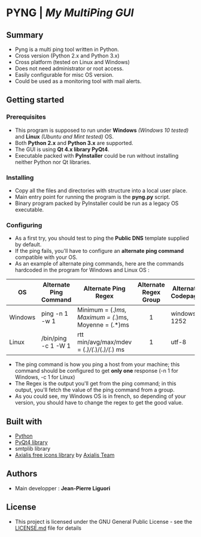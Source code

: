 # PYNG | *My MultiPing GUI*

## Summary
- Pyng is a multi ping tool written in Python.
- Cross version (Python 2.x and Python 3.x)
- Cross platform (tested on Linux and Windows)
- Does not need administrator or root access.
- Easily configurable for misc OS version.
- Could be used as a monitoring tool with mail alerts.

## Getting started

### Prerequisites
- This program is supposed to run under **Windows** *(Windows 10 tested)* and **Linux** *(Ubuntu and Mint tested)* OS.
- Both **Python 2.x** and **Python 3.x** are supported.
- The GUI is using **Qt 4.x library PyQt4**.
- Executable packed with **PyInstaller** could be run without installing neither Python nor Qt libraries.

### Installing
- Copy all the files and directories with structure into a local user place.
- Main entry point for running the program is the **pyng.py** script.
- Binary program packed by PyInstaller could be run as a legacy OS executable.

### Configuring
- As a first try, you should test to ping the **Public DNS** template supplied by default.
- If the ping fails, you'll have to configure an **alternate ping command** compatible with your OS.
- As an example of alternate ping commands, here are the commands hardcoded in the program for Windows and Linux OS :

| OS | Alternate Ping Command | Alternate Ping Regex | Alternate Regex Group | Alternate Codepage |
| --- | ---------------------- | -------------------- | :---: | ------------------ |
| Windows | ping -n 1 -w 1 | Minimum = (.*)ms, Maximum = (.*)ms, Moyenne = (.*)ms | 1 | windows-1252 |
| Linux | /bin/ping -c 1 -W 1 | rtt min/avg/max/mdev = (.*)/(.*)/(.*)/(.*) ms | 1 | utf-8 |

- The ping command is how you ping a host from your machine; this command should be configured to get **only one** response (-n 1 for Windows, -c 1 for Linux)
- The Regex is the output you'll get from the ping command; in this output, you'll fetch the value of the ping command from a group. 
- As you could see, my Windows OS is in french, so depending of your version, you should have to change the regex to get the good value.

## Built with
- [Python](https://www.python.org)
- [PyQt4 library](https://pypi.org/project/PyQt4/)
- smtplib library
- [Axialis free icons library](http://www.axialis.com/free/icons) by [Axialis Team](http://www.axialis.com)
 
## Authors
- Main developper : **Jean-Pierre Liguori**


## License
- This project is licensed under the GNU General Public License - see the [LICENSE.md](LICENSE.md) file for details
